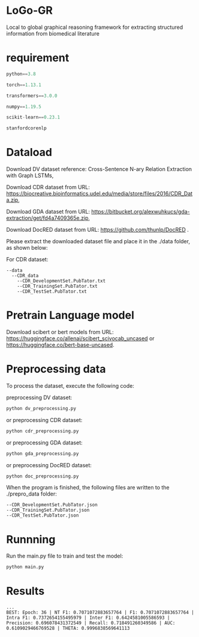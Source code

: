 # LoGo-GR
Local to global graphical reasoning framework for extracting structured information from biomedical literature

# requirement
```python 
python==3.8 

torch==1.13.1 

transformers==3.0.0 

numpy==1.19.5

scikit-learn==0.23.1

stanfordcorenlp

```

# Dataload
Download DV dataset reference: Cross-Sentence N-ary Relation Extraction with Graph LSTMs,

Download CDR dataset from URL: [](https://biocreative.bioinformatics.udel.edu/media/store/files/2016/CDR_Data.zip)https://biocreative.bioinformatics.udel.edu/media/store/files/2016/CDR_Data.zip, 

Download GDA dataset from URL: [](https://bitbucket.org/alexwuhkucs/gda-extraction/get/fd4a7409365e.zip)https://bitbucket.org/alexwuhkucs/gda-extraction/get/fd4a7409365e.zip,

Download DocRED dataset from URL: [](https://github.com/thunlp/DocRED)https://github.com/thunlp/DocRED .

Please extract the downloaded dataset file and place it in the ./data folder, as shown below:

For CDR dataset:
```
--data
  --CDR_data
    --CDR_DevelopmentSet.PubTator.txt
    --CDR_TrainingSet.PubTator.txt
    --CDR_TestSet.PubTator.txt
```

# Pretrain Language model
Download scibert or bert models from URL: [](https://huggingface.co/allenai/scibert_scivocab_uncased)https://huggingface.co/allenai/scibert_scivocab_uncased or [](https://huggingface.co/bert-base-uncased)https://huggingface.co/bert-base-uncased.

# Preprocessing data
To process the dataset, execute the following code:

preprocessing DV dataset:
```python
python dv_preprocessing.py
```
or preprocessing CDR dataset:
```python
python cdr_preprocessing.py
```
or preprocessing GDA dataset:
```python
python gda_preprocessing.py
```
or preprocessing DocRED dataset:
```python
python doc_preprocessing.py
```

When the program is finished, the following files are written to the ./prepro_data folder:
```
--CDR_DevelopmentSet.PubTator.json
--CDR_TrainingSet.PubTator.json
--CDR_TestSet.PubTator.json
```

# Runnning

Run the main.py file to train and test the model:
```python
python main.py
```

# Results
```
...
BEST: Epoch: 36 | NT F1: 0.7071072883657764 | F1: 0.7071072883657764 | Intra F1: 0.7372654155495979 | Inter F1: 0.6424581005586593 | Precision: 0.696078431372549 | Recall: 0.718491260349586 | AUC: 0.6109029466769528 | THETA: 0.9996838569641113
```
